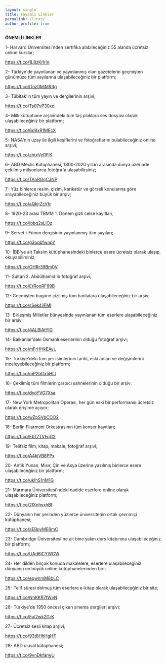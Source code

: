 ```yaml
---
layout: single
title: Faydalı Linkler
permalink: /links/
author_profile: true
---
```


**ÖNEMLİ LİNKLER**

1- Harvard Üniversitesi'nden sertifika alabileceğiniz 55 alanda ücretsiz online kurslar;

https://t.co/1L8zKrlrIn

2- Türkiye'de yayınlanan ve yayınlanmış olan gazetelerin geçmişten günümüze tüm sayılarına ulaşabileceğiniz bir platform;

https://t.co/Doz0MiMR3g

3- Tübitak'ın tüm yayın ve dergilerinin arşivi;

https://t.co/Ts07vP30xd

4- Milli kütüphane arşivindeki tüm taş plaklara ses dosyası olarak ulaşabileceğiniz bir platform;

https://t.co/6d9xR1MEcX

5- NASA'nın uzay ile ilgili keşiflerini ve fotoğraflarını bulabileceğiniz online arşivi;

https://t.co/zhtxVeRFlK

6- ABD Meclis Kütüphanesi, 1800-2020 yılları arasında dünya üzerinde çekilmiş milyonlarca fotoğrafa ulaşabilirsiniz;

https://t.co/TAnRGqCJNP

7- Yüz binlerce resim, çizim, karikatür ve görseli konularına göre arayabileceğiniz büyük bir arşiv;

https://t.co/aQkjrZcVfr

8- 1920-23 arası TBMM 1. Dönem gizli celse kayıtları;

https://t.co/ibbq2sLiOz

9- Servet-i Fünun dergisinin yayınlanmış tüm sayıları;

https://t.co/g3oobfwnpY

10- İBB'ye ait Taksim kütüphanesindeki binlerce esere ücretsiz olarak ulaşıp, okuyabilirsiniz;

https://t.co/OHRr39Bm0V

11- Sultan 2. Abdülhamid'in fotoğraf arşivi;

https://t.co/ErRooRF69B

12- Geçmişten bugüne çizilmiş tüm haritalara ulaşabileceğiniz bir arşiv;

https://t.co/sSek4ilFMl

13- Birleşmiş Milletler bünyesinde yayınlanan tüm eserlere ulaşabileceğiniz bir arşiv;

https://t.co/4ALBiAtYlG

14- Balkanlar'daki Osmanlı eserlerinin olduğu fotoğraf arşivi;

https://t.co/mFrHHkEAyL

15- Türkiye'deki tüm yer isimlerinin tarihi, eski adları ve değişimlerini inceleyebileceğiniz bir platform;

https://t.co/mP2bGx5HLI

16- Çekilmiş tüm filmlerin çarpıcı sahnelerinin olduğu bir arşiv;

https://t.co/dyoYVG7Xsa

17- New York Metropolitan Operası, her gün eski bir performansı ücretsiz olarak erişime açıyor;

https://t.co/wZpSVbCOO2

18- Berlin Filarmoni Orkestrasının tüm konser kayıtları;

https://t.co/EbT7TVFqG2

19- Telifsiz film, kitap, makale, fotoğraf arşivi;

https://t.co/A4kjVB8PPx

20- Antik Yunan, Mısır, Çin ve Asya üzerine yazılmış binlerce esere ulaşabileceğiniz bir platform;

https://t.co/ukIhS1nM1G

21- Marmara Üniversitesi'ndeki nadide eserlere online olarak ulaşabileceğiniz platform;

https://t.co/2IXnhyxhBI

22- Dünyanın her yerinden yüzlerce üniversitenin ortak çevrimiçi kütüphanesi;

https://t.co/aEBpyME6mC

23- Cambridge Üniversitesi'ne ait bine yakın ders kitabınına ulaşabileceğiniz bir platform;

https://t.co/UAd6lCYWGW

24- Her dilden birçok konuda makalelere, eserlere ulaşabileceğiniz dünyanın en büyük online kütüphanelerinden biri;

https://t.co/eqwnmM8bLC

25- Telif süresi dolmuş tüm eserlere e-kitap olarak ulaşabileceğiniz bir site;

https://t.co/NhKKR7tWvN

26- Türkiye'de 1950 öncesi çıkan sinema dergileri arşivi;

https://t.co/FuI2wk2GrK

27- Ücretsiz sesli kitap arşivi;

https://t.co/93t8HhHgHT

28- ABD ulusal kütüphanesi;

https://t.co/9vnDkfarwU
